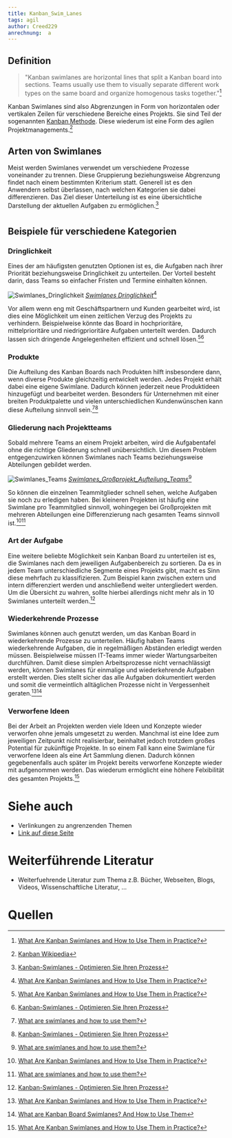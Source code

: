 ```yaml
---
title: Kanban_Swim_Lanes
tags: agil 
author: Creed229
anrechnung:  a
---
```


## Definition

> "Kanban swimlanes are horizontal lines that split a Kanban board into sections. Teams usually use them to visually separate different work types on the same board and organize homogenous tasks together."[^1]

Kanban Swimlanes sind also Abgrenzungen in Form von horizontalen oder vertikalen Zeilen für verschiedene Bereiche eines Projekts. Sie sind Teil der sogenannten [Kanban Methode](https://de.wikipedia.org/wiki/Kanban). Diese wiederum ist eine Form des agilen Projektmanagements.[^2]  

## Arten von Swimlanes 

Meist werden Swimlanes verwendet um verschiedene Prozesse voneinander zu trennen. Diese Gruppierung beziehungsweise Abgrenzung findet  nach einem bestimmten Kriterium statt.
Generell ist es den Anwendern selbst überlassen, nach welchen Kategorien sie dabei differenzieren. Das Ziel dieser Unterteilung ist es eine übersichtliche Darstellung der aktuellen Aufgaben zu ermöglichen.[^3]
#
## Beispiele für verschiedene Kategorien



### **Dringlichkeit**
Eines der am häufigsten genutzten Optionen ist es, die Aufgaben nach ihrer Priorität beziehungsweise Dringlichkeit zu unterteilen. Der Vorteil besteht darin, dass Teams so einfacher Fristen und Termine einhalten können. 

![Swimlanes_Dringlichkeit](https://kanbanize.com/wp-content/uploads/website-images/kanban-resources/support_kanban_board.png)
[*Swimlanes Dringlichkeit*](https://kanbanize.com/wp-content/uploads/website-images/kanban-resources/support_kanban_board.png)[^1]

Vor allem wenn eng mit Geschäftspartnern und Kunden gearbeitet wird, ist dies eine Möglichkeit um einen zeitlichen Verzug des Projekts zu verhindern. Beispielweise könnte das Board in hochprioritäre, mittelprioritäre und niedrigprioritäre Aufgaben unterteilt werden. Dadurch lassen sich dringende Angelegenheiten effizient und schnell lösen.[^1][^3]

### **Produkte**
Die Aufteilung des Kanban Boards nach Produkten hilft insbesondere dann, wenn diverse Produkte gleichzeitig entwickelt werden. Jedes Projekt erhält dabei eine eigene Swimlane. Dadurch können jederzeit neue Produktideen hinzugefügt und bearbeitet werden. Besonders für Unternehmen mit einer breiten Produktpalette und vielen unterschiedlichen Kundenwünschen kann diese Aufteilung sinnvoll sein.[^4][^3]

### **Gliederung nach Projektteams**
Sobald mehrere Teams an einem Projekt arbeiten, wird die Aufgabentafel ohne die richtige Gliederung schnell unübersichtlich. Um diesem Problem entgegenzuwirken können Swimlanes nach Teams beziehungsweise Abteilungen gebildet werden.

![Swimlanes_Teams](https://static.kanbantool.com/support/kanban-board/swimlane-per-team.png)
[*Swimlanes_Großprojekt_Aufteilung_Teams*](https://static.kanbantool.com/support/kanban-board/swimlane-per-team.png)[^4]

 So können die einzelnen Teammitglieder schnell sehen, welche Aufgaben sie noch zu erledigen haben. Bei kleineren Projekten ist häufig eine Swimlane pro Teammitglied sinnvoll, wohingegen bei Großprojekten mit mehreren Abteilungen eine Differenzierung nach gesamten Teams sinnvoll ist.[^1][^4]


### **Art der Aufgabe**
Eine weitere beliebte Möglichkeit sein Kanban Board zu unterteilen ist es, die Swimlanes nach dem jeweiligen Aufgabenbereich zu sortieren. Da es in jedem Team  unterschiedliche Segmente eines Projekts gibt, macht es Sinn diese mehrfach zu klassifizieren. Zum Beispiel kann zwischen extern und intern differenziert werden und anschließend weiter untergliedert werden. Um die Übersicht zu wahren, sollte hierbei allerdings nicht mehr als in 10 Swimlanes unterteilt werden.[^3]

### **Wiederkehrende Prozesse**
Swimlanes können auch genutzt werden, um das Kanban Board in wiederkehrende Prozesse zu unterteilen. Häufig haben Teams wiederkehrende Aufgaben, die in regelmäßigen Abständen erledigt werden müssen. Beispielweise müssen IT-Teams immer wieder Wartungsarbeiten durchführen. Damit diese simplen Arbeitsprozesse nicht vernachlässigt werden, können Swimlanes für einmalige und wiederkehrende Aufgaben erstellt werden. Dies stellt sicher das alle Aufgaben dokumentiert werden und somit die vermeintlich alltäglichen Prozesse nicht in Vergessenheit geraten.[^1][^5]

### **Verworfene Ideen**
Bei der Arbeit an Projekten werden viele Ideen und Konzepte wieder verworfen ohne jemals umgesetzt zu werden. Manchmal ist eine Idee zum jeweiligen Zeitpunkt nicht realisierbar, beinhaltet jedoch trotzdem großes Potential für zukünftige Projekte. In so einem Fall kann eine Swimlane für verworfene Ideen als eine Art Sammlung dienen. Dadurch können gegebenenfalls auch später im Projekt bereits verworfene Konzepte wieder mit aufgenommen werden. Das wiederum ermöglicht eine höhere Felxibilität des gesamten Projekts.[^1]


# Siehe auch

* Verlinkungen zu angrenzenden Themen
* [Link auf diese Seite](Kanban_Swim_Lanes.md)

# Weiterführende Literatur

* Weiterfuehrende Literatur zum Thema z.B. Bücher, Webseiten, Blogs, Videos, Wissenschaftliche Literatur, ...

# Quellen

[^1]: [What Are Kanban Swimlanes and How to Use Them in Practice?](https://kanbanize.com/kanban-resources/kanban-software/kanban-swimlanes)

[^2]: [Kanban Wikipedia](https://de.wikipedia.org/wiki/Kanban)

[^3]: [Kanban-Swimlanes - Optimieren Sie Ihren Prozess](https://teamhood.com/de/kanban-ressourcen/kanban-swimlanes-fuer-sie/)

[^4]: [What are swimlanes and how to use them?](https://kanbantool.com/support/kanban-board/what-are-swimlanes)

[^5]:  [What are Kanban Board Swimlanes? And How to Use Them](https://blog.planview.com/what-are-kanban-board-swimlanes-and-how-to-use-them/)





